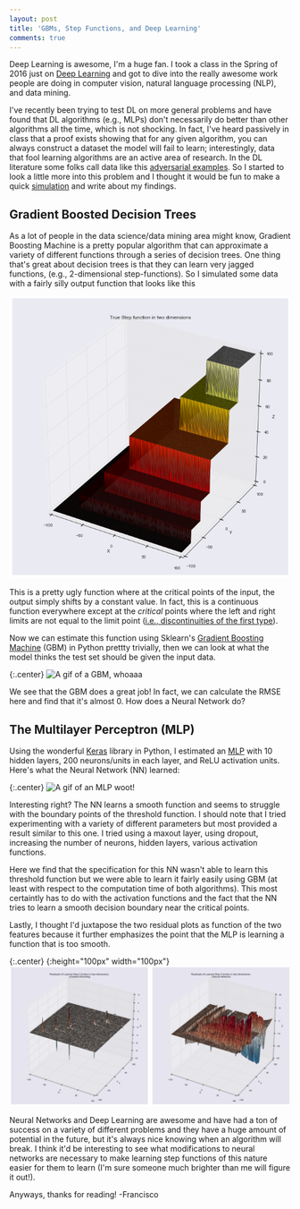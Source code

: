 ```yaml
---
layout: post
title: 'GBMs, Step Functions, and Deep Learning'
comments: true
---
```


Deep Learning is awesome, I'm a huge fan. I took a class in the Spring of 2016 just on [Deep Learning](https://github.com/franciscojavierarceo/ECBME6040) and got to dive into the really awesome work people are doing in computer vision, natural language processing (NLP), and data mining.

I've recently been trying to test DL on more general problems and have found that DL algorithms (e.g., MLPs) don't necessarily do better than other algorithms all the time, which is not shocking. In fact, I've heard passively in class that a proof exists showing that for any given algorithm, you can always construct a dataset the model will fail to learn; interestingly, data that fool learning algorithms are an active area of research. In the DL literature some folks call data like this [adversarial examples](https://static.googleusercontent.com/media/research.google.com/en//pubs/archive/45471.pdf). So I started to look a little more into this problem and I thought it would be fun to make a quick [simulation](https://github.com/franciscojavierarceo/Python/blob/master/Step%20Functions.ipynb) and write about my findings.

## Gradient Boosted Decision Trees

As a lot of people in the data science/data mining area might know, Gradient Boosting Machine is a pretty popular algorithm that can approximate a variety of different functions through a series of decision trees. One thing that's great about decision trees is that they can learn very jagged functions, (e.g., 2-dimensional step-functions). So I simulated some data with a fairly silly output function that looks like this

<center>
    <img src="/assets/images/stepfunction_true.png">
</center>

This is a pretty ugly function where at the critical points of the input, the output simply shifts by a constant value. In fact, this is a continuous function everywhere except at the *critical* points where the left and right limits are not equal to the limit point ([i.e., discontinuities of the first type](https://en.wikipedia.org/wiki/Classification_of_discontinuities)).

Now we can estimate this function using Sklearn's [Gradient Boosting Machine](http://scikit-learn.org/stable/modules/generated/sklearn.ensemble.GradientBoostingClassifier.html) (GBM) in Python prettty trivially, then we can look at what the model thinks the test set should be given the input data.

{:.center}
![A gif of a GBM, whoaaa](/assets/images/stepfunctiongbm.gif)

We see that the GBM does a great job! In fact, we can calculate the RMSE here and find that it's almost 0. How does a Neural Network do? 

## The Multilayer Perceptron (MLP)

Using the wonderful [Keras](https://keras.io/) library in Python, I estimated an [MLP](https://en.wikipedia.org/wiki/Multilayer_perceptron) with 10 hidden layers, 200 neurons/units in each layer, and ReLU activation units. Here's what the Neural Network (NN) learned:

{:.center}
![A gif of an MLP woot!](/assets/images/stepfunctionmlp.gif)

Interesting right? The NN learns a smooth function and seems to struggle with the boundary points of the threshold function. I should note that I tried experimenting with a variety of different parameters but most provided a result similar to this one. I tried using a maxout layer, using dropout, increasing the number of neurons, hidden layers, various activation functions. 

Here we find that the specification for this NN wasn't able to learn this threshold function but we were able to learn it fairly easily using GBM (at least with respect to the computation time of both algorithms). This most certaintly has to do with the activation functions and the fact that the NN tries to learn a smooth decision boundary near the critical points.

Lastly, I thought I'd juxtapose the two residual plots as function of the two features because it further emphasizes the point that the MLP is learning a function that is too smooth.

{:.center}
{:height="100px" width="100px"}
![Look at them there residuals](/assets/images/stepfunction_res.png)

Neural Networks and Deep Learning are awesome and have had a ton of success on a variety of different problems and they have a huge amount of potential in the future, but it's always nice knowing when an algorithm will break. I think it'd be interesting to see what modifications to neural networks are necessary to make learning step functions of this nature easier for them to learn (I'm sure someone much brighter than me will figure it out!).

Anyways, thanks for reading!
-Francisco

